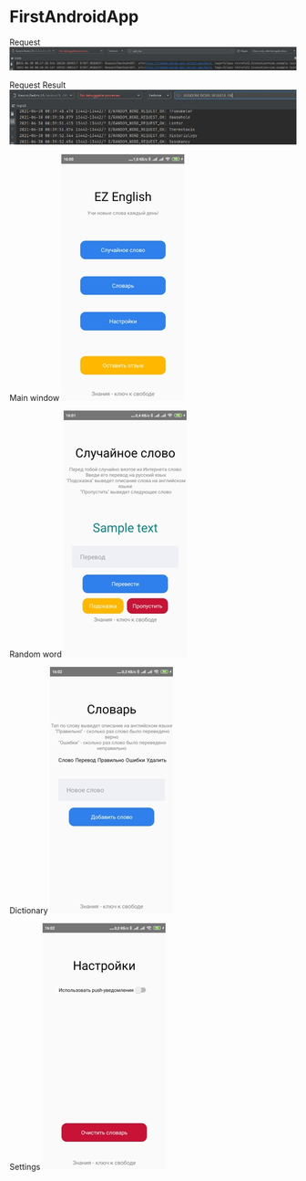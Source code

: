 # FirstAndroidApp

Request
![alt text](https://github.com/SoapMyxa/FirstAndroidApp/blob/master/app/sampledata/Screenshots/Request.JPG)

Request Result
![alt text](https://github.com/SoapMyxa/FirstAndroidApp/blob/master/app/sampledata/Screenshots/RequestResult.JPG)

Main window
![alt text](https://github.com/SoapMyxa/FirstAndroidApp/blob/master/app/sampledata/Screenshots/Main.jpg)

Random word
![alt text](https://github.com/SoapMyxa/FirstAndroidApp/blob/master/app/sampledata/Screenshots/RandowWord.jpg)

Dictionary
![alt text](https://github.com/SoapMyxa/FirstAndroidApp/blob/master/app/sampledata/Screenshots/Dictionary.jpg)

Settings
![alt text](https://github.com/SoapMyxa/FirstAndroidApp/blob/master/app/sampledata/Screenshots/Settings.jpg)
